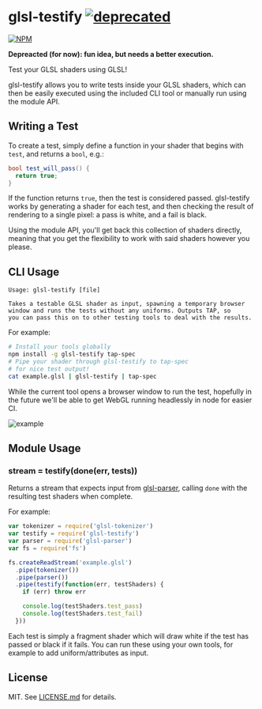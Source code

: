 # glsl-testify [![deprecated](http://badges.github.io/stability-badges/dist/deprecated.svg)](http://github.com/badges/stability-badges)

[![NPM](https://nodei.co/npm/glsl-testify.png)](https://nodei.co/npm/glsl-testify/)

**Depreacted (for now): fun idea, but needs a better execution.**

Test your GLSL shaders using GLSL!

glsl-testify allows you to write tests inside your GLSL shaders, which can then be
easily executed using the included CLI tool or manually run using the module
API.

## Writing a Test

To create a test, simply define a function in your shader that begins with `test`,
and returns a `bool`, e.g.:

``` glsl
bool test_will_pass() {
  return true;
}
```

If the function returns `true`, then the test is considered passed. glsl-testify
works by generating a shader for each test, and then checking the result of
rendering to a single pixel: a pass is white, and a fail is black.

Using the module API, you'll get back this collection of shaders directly, meaning
that you get the flexibility to work with said shaders however you please.

## CLI Usage

```
Usage: glsl-testify [file]

Takes a testable GLSL shader as input, spawning a temporary browser
window and runs the tests without any uniforms. Outputs TAP, so
you can pass this on to other testing tools to deal with the results.
```

For example:

``` bash
# Install your tools globally
npm install -g glsl-testify tap-spec
# Pipe your shader through glsl-testify to tap-spec
# for nice test output!
cat example.glsl | glsl-testify | tap-spec
```

While the current tool opens a browser window to run the test, hopefully
in the future we'll be able to get WebGL running headlessly in node
for easier CI.

![example](http://imgur.com/llQPhBp.png)

## Module Usage

### stream = testify(done(err, tests))

Returns a stream that expects input from
[glsl-parser](http://github.com/chrisdickinson/glsl-parser), calling
`done` with the resulting test shaders when complete.

For example:

``` javascript
var tokenizer = require('glsl-tokenizer')
var testify = require('glsl-testify')
var parser = require('glsl-parser')
var fs = require('fs')

fs.createReadStream('example.glsl')
  .pipe(tokenizer())
  .pipe(parser())
  .pipe(testify(function(err, testShaders) {
    if (err) throw err

    console.log(testShaders.test_pass)
    console.log(testShaders.test_fail)
  }))
```

Each test is simply a fragment shader which will draw white if
the test has passed or black if it fails. You can run these using
your own tools, for example to add uniform/attributes as input.

## License

MIT. See [LICENSE.md](http://github.com/hughsk/glsl-testify/blob/master/LICENSE.md) for details.
